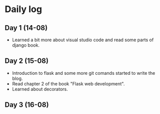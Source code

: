 # Daily log

## Day 1 (14-08)

* Learned a bit more about visual studio code and read some parts of django book.

## Day 2 (15-08)

* Introduction to flask and some more git comands started to write the blog.
* Read chapter 2 of the book "Flask web development".
* Learned about decorators.

## Day 3 (16-08)
